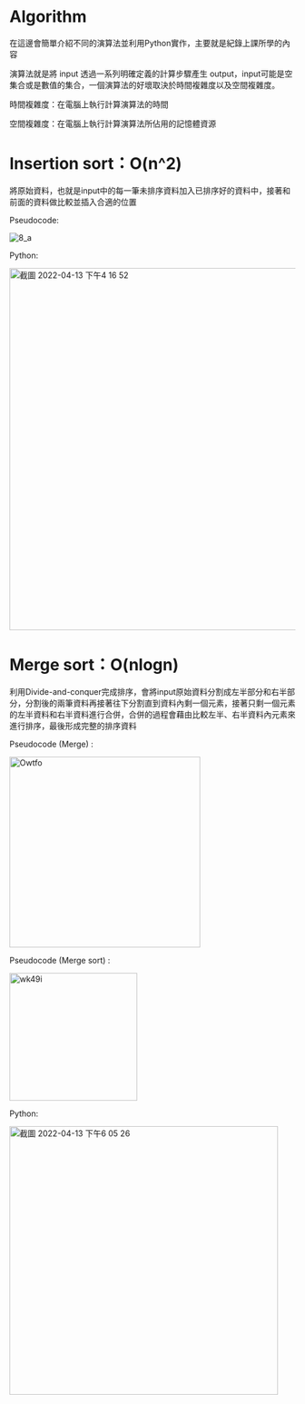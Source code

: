 # Algorithm
在這邊會簡單介紹不同的演算法並利用Python實作，主要就是紀錄上課所學的內容

演算法就是將 input 透過一系列明確定義的計算步驟產生 output，input可能是空集合或是數值的集合，一個演算法的好壞取決於時間複雜度以及空間複雜度。

時間複雜度：在電腦上執行計算演算法的時間

空間複雜度：在電腦上執行計算演算法所佔用的記憶體資源

# Insertion sort：O(n^2)
將原始資料，也就是input中的每一筆未排序資料加入已排序好的資料中，接著和前面的資料做比較並插入合適的位置

Pseudocode:

![8_a](https://user-images.githubusercontent.com/103521272/163130955-3e006dc0-5c7b-4272-9c26-005bc3a7b826.gif)

Python:

<img width="638" alt="截圖 2022-04-13 下午4 16 52" src="https://user-images.githubusercontent.com/103521272/163131935-06c0c3ba-424b-4c15-a26e-913097872227.png">

# Merge sort：O(nlogn)
利用Divide-and-conquer完成排序，會將input原始資料分割成左半部分和右半部分，分割後的兩筆資料再接著往下分割直到資料內剩一個元素，接著只剩一個元素的左半資料和右半資料進行合併，合併的過程會藉由比較左半、右半資料內元素來進行排序，最後形成完整的排序資料

Pseudocode (Merge) :

<img width="336" alt="Owtfo" src="https://user-images.githubusercontent.com/103521272/163158082-e47366ad-3624-4729-a3e9-f269dedbc511.png">

Pseudocode (Merge sort) :

<img width="225" alt="wk49i" src="https://user-images.githubusercontent.com/103521272/163158251-2cf4fbae-dd29-4f11-8d28-3266af364866.png">

Python:

<img width="473" alt="截圖 2022-04-13 下午6 05 26" src="https://user-images.githubusercontent.com/103521272/163158307-0d9bf62e-38d0-4463-8c46-b9234dbc885d.png">





